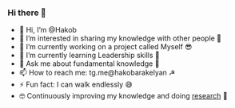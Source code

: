 ### Hi there 👋

- 👋 Hi, I’m @Hakob
- 👀 I’m interested in sharing my knowledge with other people 🧐
- 🔭 I’m currently working on a project called Myself 😎
- 🌱 I’m currently learning Leadership skills 💪
- 💬 Ask me about fundamental knowledge 🧩
- 📫 How to reach me: tg.me@hakobarakelyan ☭
- ⚡ Fun fact: I can walk endlessly 😅
- 🤓 Continuously improving my knowledge and doing [research](https://www.researchgate.net/profile/Hakob-Arakelyan) 📖


<!---
Hakob/Hakob is a ✨ special ✨ repository because its `README.md` (this file) appears on your GitHub profile.
You can click the Preview link to take a look at your changes.
--->
